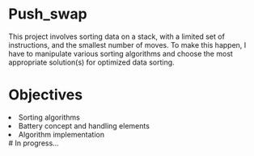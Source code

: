 # Push_swap
This project involves sorting data on a stack, with a limited set of instructions, and the smallest number of moves. To make this happen, I have to manipulate various sorting algorithms and choose the most appropriate solution(s) for optimized data sorting.

# Objectives 
  <li>Sorting algorithms</li>
  <li>Battery concept and handling elements</li>
  <li>Algorithm implementation</li>
# In progress...
